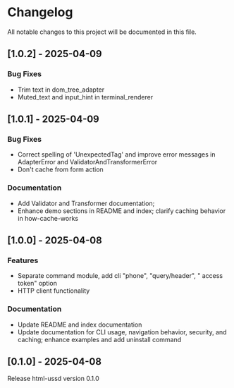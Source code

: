 # Changelog

All notable changes to this project will be documented in this file.

## [1.0.2] - 2025-04-09

### Bug Fixes

- Trim text in dom_tree_adapter
- Muted_text and input_hint in terminal_renderer

## [1.0.1] - 2025-04-09

### Bug Fixes

- Correct spelling of 'UnexpectedTag' and improve error messages in AdapterError and ValidatorAndTransformerError
- Don't cache from form action

### Documentation

- Add Validator and Transformer documentation;
- Enhance demo sections in README and index; clarify caching behavior in how-cache-works

## [1.0.0] - 2025-04-08

### Features

- Separate command module, add cli "phone", "query/header", " access token" option
- HTTP client functionality

### Documentation

- Update README and index documentation
- Update documentation for CLI usage, navigation behavior, security, and caching; enhance examples and add uninstall command

## [0.1.0] - 2025-04-08

Release html-ussd version 0.1.0

<!-- generated by git-cliff -->